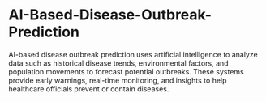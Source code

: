 # AI-Based-Disease-Outbreak-Prediction
AI-based disease outbreak prediction uses artificial intelligence to analyze data such as historical disease trends, environmental factors, and population movements to forecast potential outbreaks. These systems provide early warnings, real-time monitoring, and insights to help healthcare officials prevent or contain diseases.
